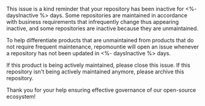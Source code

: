 This issue is a kind reminder that your repository has been inactive for <%- daysInactive %> days. Some repositories are maintained in accordance with business requirements that infrequently change thus appearing inactive, and some repositories are inactive because they are unmaintained.

To help differentiate products that are unmaintained from products that do not require frequent maintenance, repomountie will open an issue whenever a repository has not been updated in <%- daysInactive %> days.

If this product is being actively maintained, please close this issue.
If this repository isn't being actively maintained anymore, please archive this repository.

Thank you for your help ensuring effective governance of our open-source ecosystem!
